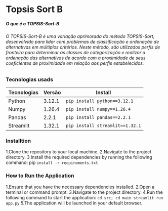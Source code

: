 # Topsis Sort B
##### O que é o TOPSIS-Sort-B
###### O TOPSIS-Sort-B é uma variação aprimorada do método TOPSIS-Sort, desenvolvido para lidar com problemas de classificação e ordenação de alternativas em múltiplos critérios. Neste método, são utilizados perfis de fronteira para determinar as classes de categorização e realizar a ordenação das alternativas de acordo com a proximidade de seus coeficientes de proximidade em relação aos perfis estabelecidos.

### Tecnologias usads
| Tecnologias | Versão  | Install                               |
|-------------|---------|---------------------------------------|
| Python      | 3.12.1  | `pip install python==3.12.1`          |
| Numpy       | 1.26.4  | `pip install numpy==1.26.4`           |
| Pandas      | 2.2.1   | `pip install pandas==2.2.1`           |
| Streamlit   | 1.32.1  | `pip install streamlit==1.32.1`       |

### Installtion
1.Clone the repository to your local machine.
2.Navigate to the project directory.
3.Install the required dependencies by running the following command: pip `install -r requirements.txt`
### How to Run the Application
1.Ensure that you have the necessary dependencies installed.
2.Open a terminal or command prompt.
3.Navigate to the project directory.
4.Run the following command to start the application: `cd src; cd main streamlit run app.py`
5.The application will be launched in your default browser.
